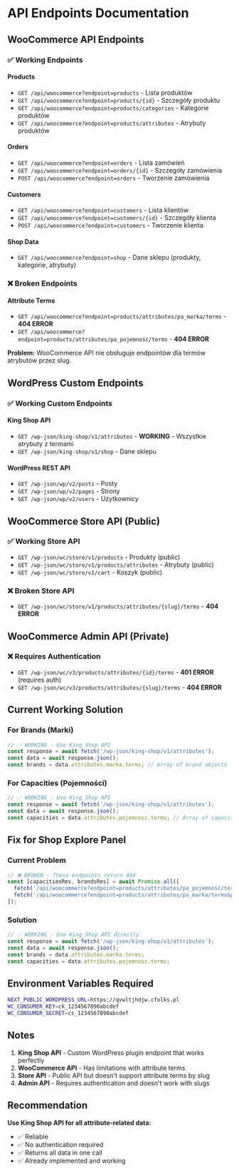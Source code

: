 # API Endpoints Documentation

## WooCommerce API Endpoints

### ✅ Working Endpoints

#### Products
- `GET /api/woocommerce?endpoint=products` - Lista produktów
- `GET /api/woocommerce?endpoint=products/{id}` - Szczegóły produktu
- `GET /api/woocommerce?endpoint=products/categories` - Kategorie produktów
- `GET /api/woocommerce?endpoint=products/attributes` - Atrybuty produktów

#### Orders
- `GET /api/woocommerce?endpoint=orders` - Lista zamówień
- `GET /api/woocommerce?endpoint=orders/{id}` - Szczegóły zamówienia
- `POST /api/woocommerce?endpoint=orders` - Tworzenie zamówienia

#### Customers
- `GET /api/woocommerce?endpoint=customers` - Lista klientów
- `GET /api/woocommerce?endpoint=customers/{id}` - Szczegóły klienta
- `POST /api/woocommerce?endpoint=customers` - Tworzenie klienta

#### Shop Data
- `GET /api/woocommerce?endpoint=shop` - Dane sklepu (produkty, kategorie, atrybuty)

### ❌ Broken Endpoints

#### Attribute Terms
- `GET /api/woocommerce?endpoint=products/attributes/pa_marka/terms` - **404 ERROR**
- `GET /api/woocommerce?endpoint=products/attributes/pa_pojemność/terms` - **404 ERROR**

**Problem:** WooCommerce API nie obsługuje endpointów dla termów atrybutów przez slug.

## WordPress Custom Endpoints

### ✅ Working Custom Endpoints

#### King Shop API
- `GET /wp-json/king-shop/v1/attributes` - **WORKING** - Wszystkie atrybuty z termami
- `GET /wp-json/king-shop/v1/shop` - Dane sklepu

#### WordPress REST API
- `GET /wp-json/wp/v2/posts` - Posty
- `GET /wp-json/wp/v2/pages` - Strony
- `GET /wp-json/wp/v2/users` - Użytkownicy

## WooCommerce Store API (Public)

### ✅ Working Store API
- `GET /wp-json/wc/store/v1/products` - Produkty (public)
- `GET /wp-json/wc/store/v1/products/attributes` - Atrybuty (public)
- `GET /wp-json/wc/store/v1/cart` - Koszyk (public)

### ❌ Broken Store API
- `GET /wp-json/wc/store/v1/products/attributes/{slug}/terms` - **404 ERROR**

## WooCommerce Admin API (Private)

### ❌ Requires Authentication
- `GET /wp-json/wc/v3/products/attributes/{id}/terms` - **401 ERROR** (requires auth)
- `GET /wp-json/wc/v3/products/attributes/{slug}/terms` - **404 ERROR**

## Current Working Solution

### For Brands (Marki)
```javascript
// ✅ WORKING - Use King Shop API
const response = await fetch('/wp-json/king-shop/v1/attributes');
const data = await response.json();
const brands = data.attributes.marka.terms; // Array of brand objects
```

### For Capacities (Pojemności)
```javascript
// ✅ WORKING - Use King Shop API
const response = await fetch('/wp-json/king-shop/v1/attributes');
const data = await response.json();
const capacities = data.attributes.pojemnosc.terms; // Array of capacity objects
```

## Fix for Shop Explore Panel

### Current Problem
```javascript
// ❌ BROKEN - These endpoints return 404
const [capacitiesRes, brandsRes] = await Promise.all([
  fetch('/api/woocommerce?endpoint=products/attributes/pa_pojemność/terms&per_page=100'),
  fetch('/api/woocommerce?endpoint=products/attributes/pa_marka/terms&per_page=100')
]);
```

### Solution
```javascript
// ✅ WORKING - Use King Shop API directly
const response = await fetch('/wp-json/king-shop/v1/attributes');
const data = await response.json();
const brands = data.attributes.marka.terms;
const capacities = data.attributes.pojemnosc.terms;
```

## Environment Variables Required

```bash
NEXT_PUBLIC_WORDPRESS_URL=https://qvwltjhdjw.cfolks.pl
WC_CONSUMER_KEY=ck_1234567890abcdef
WC_CONSUMER_SECRET=cs_1234567890abcdef
```

## Notes

1. **King Shop API** - Custom WordPress plugin endpoint that works perfectly
2. **WooCommerce API** - Has limitations with attribute terms
3. **Store API** - Public API but doesn't support attribute terms by slug
4. **Admin API** - Requires authentication and doesn't work with slugs

## Recommendation

**Use King Shop API for all attribute-related data:**
- ✅ Reliable
- ✅ No authentication required
- ✅ Returns all data in one call
- ✅ Already implemented and working
